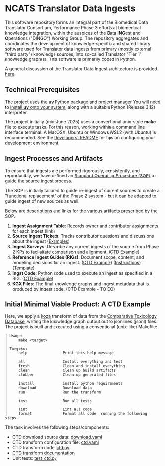 # NCATS Translator Data Ingests

This software repository forms an integral part of the Biomedical Data Translator Consortium, Performance Phase 3 efforts at biomedical knowledge integration, within the auspices of the **D**ata **ING**est and **O**perations ("DINGO") Working Group.
The repository aggregates and coordinates the development of knowledge-specific and shared library software used for Translator data ingests from primary (mostly external "third party") knowledge sources, into so-called Translator "Tier 1" knowledge graph(s). This software is primarily coded in Python.

A general discussion of the Translator Data Ingest architecture is provided [here](https://docs.google.com/presentation/d/11RaXtVAPX_i6MpD1XG2zQMwi81UxEXJuL5cu6FpcyHU).

## Technical Prerequisites

The project uses the [**uv**](https://docs.astral.sh/uv/) Python package and project manager You will need to [install **uv** onto your system](https://docs.astral.sh/uv/getting-started/installation/), along with a suitable Python (Release 3.12) interpreter.

The project initially (mid-June 2025) uses a conventional unix-style **make** file to execute tasks. For this reason, working within a command line interface terminal.  A MacOSX, Ubuntu or Windows WSL2 (with Ubuntu) is recommended. See the [Developers' README](DEVELOPERS_README.md) for tips on configuring your development environment.

## Ingest Processes and Artifacts
To ensure that ingests are performed rigorously, consistently, and reproducibly, we have defined an [Standard Operating Procedure (SOP)](https://github.com/NCATSTranslator/translator-ingests/edit/main/source-ingest-sop.md) to guide the source ingest process.  

The SOP is initially tailored to guide re-ingest of current sources to create a "functional replacement" of the Phase 2 system - but it can be adapted to guide ingest of new sources as well. 

Below are descriptions and links for the various artifacts prescribed by the SOP. 

1. **Ingest Assignment Table**: Records owner and contributor assignments for each ingest ([link](https://docs.google.com/spreadsheets/d/1nbhTsEb-FicBz1w69pnwCyyebq_2L8RNTLnIkGYp1co/edit?gid=1969427496#gid=1969427496))
2. **Source Ingest Tickets**: Tracks contributor questions and discussions about the ingest ([Examples](https://github.com/NCATSTranslator/Data-Ingest-Coordination-Working-Group/issues?q=state%3Aopen%20label%3A%22source%20ingest%22))
3. **Ingest Surveys**: Describe any current ingests of the source from Phase 2 KPs to facilaitate comparison and alignment. ([CTD Example)](https://docs.google.com/spreadsheets/d/1R9z-vywupNrD_3ywuOt_sntcTrNlGmhiUWDXUdkPVpM/edit?gid=0#gid=0)
4. **Reference Ingest Guides (RIGs)**: Document scope, content, and modeling decisions for an ingest. ([CTD Example](https://github.com/NCATSTranslator/translator-ingests/blob/main/src/translator_ingest/ingests/ctd/rig.md)) ([Instructions](https://github.com/NCATSTranslator/translator-ingests/blob/main/src/translator_ingest/ingests/rig-instructions.md)) ([Template](https://github.com/NCATSTranslator/translator-ingests/blob/main/src/translator_ingest/ingests/_ingest_template/rig-template.md))
5. **Ingst Code**: Python code used to execute an ingest as specified in a RIG. ([CTD Example](https://github.com/NCATSTranslator/translator-ingests/blob/main/src/translator_ingest/ingests/ctd/ctd.py))
6. **KGX Files**: The final knowledge graphs and ingest metadata that is produced by ingest code. ([CTD Example]() - TO DO)



## Initial Minimal Viable Product: A CTD Example

Here, we apply a [koza](https://koza.monarchinitiative.org/) transform of data from the [Comparative Toxicology Database](https://ctdbase.org/), writing the knowledge graph output out to jsonlines (jsonl) files. The project is built and executed using a conventional (unix-like) Makefile:

    │ Usage:
    │     make <target>
    │
    │ Targets:
    │     help                Print this help message
    │ 
    │     all                 Install everything and test
    │     fresh               Clean and install everything
    │     clean               Clean up build artifacts
    │     clobber             Clean up generated files
    │
    │     install             install python requirements
    │     download            Download data
    │     run                 Run the transform
    │
    │     test                Run all tests
    │
    │     lint                Lint all code
    │     format              Format all code  running the following steps.

The task involves the following steps/components:

- CTD download source data: [download.yaml](./src/translator_ingest/ingests/ctd/download.yaml)
- CTD transform configuration file: [ctd.yaml](./src/translator_ingest/ingests/ctd/ctd.yaml)
- CTD transform code: [ctd.py](./src/translator_ingest/ingests/ctd/ctd.py)
- [CTD transform documentation](./src/translator_ingest/ingests/ctd/README.md)
- Unit tests: [test_ctd.py](./tests/unit/ctd/test_ctd.py)
